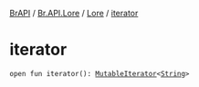[BrAPI](../../index.md) / [Br.API.Lore](../index.md) / [Lore](index.md) / [iterator](./iterator.md)

# iterator

`open fun iterator(): `[`MutableIterator`](https://kotlinlang.org/api/latest/jvm/stdlib/kotlin.collections/-mutable-iterator/index.html)`<`[`String`](index.md#String)`>`